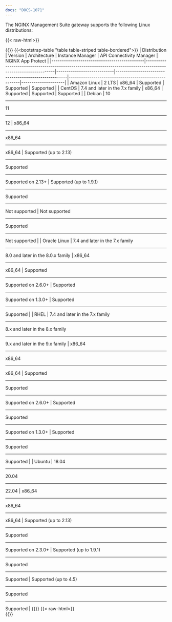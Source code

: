 ```yaml
---
docs: "DOCS-1071"
---
```


The NGINX Management Suite gateway supports the following Linux distributions:

{{< raw-html>}}<div class="table-responsive">{{</raw-html>}}
{{<bootstrap-table "table table-striped table-bordered">}}
| Distribution                                | Version                                                                                                      | Architecture               | Instance Manager                                    | API Connectivity Manager                            | NGINX App Protect  |
|---------------------------------------------|----------------------------------------------------------------------------------------------------------------|----------------------------|------------------------------------------------------|------------------------------------------------------|---------------------|
| Amazon Linux                                | 2 LTS                                                                                                          | x86_64                     | Supported                                            | Supported                                           | <i class="fa-solid fa-ban" style="color: red"></i> Supported       |
| CentOS                                      | 7.4 and later in the 7.x family                                                                                | x86_64                     | Supported                                            | Supported                                           | Supported           |
| Debian                                      | 10 <hr>11<hr>12 | x86_64<hr>x86_64<hr>x86_64  | <i class="fa-solid fa-exclamation-triangle" style="color: orange"></i> Supported (up to 2.13)<hr>Supported<hr>Supported on 2.13+     |   <i class="fa-solid fa-exclamation-triangle" style="color: orange"></i> Supported (up to 1.9.1)<hr>Supported<hr><i class="fa-solid fa-ban" style="color: red"></i> Not supported   | <i class="fa-solid fa-ban" style="color: red"></i> Not supported<hr>Supported<hr><i class="fa-solid fa-ban" style="color: red"></i> Not supported |
| Oracle Linux                                | 7.4 and later in the 7.x family<hr>8.0 and later in the 8.0.x family                                           | x86_64<hr>x86_64            | Supported<hr>Supported on 2.6.0+                    | Supported<hr>Supported on 1.3.0+                   | Supported<hr>Supported |
| RHEL                                        | 7.4 and later in the 7.x family<hr>8.x and later in the 8.x family<hr>9.x and later in the 9.x family          | x86_64<hr>x86_64<hr>x86_64  | Supported<hr>Supported<hr>Supported on 2.6.0+       | Supported<hr>Supported<hr>Supported on 1.3.0+      | Supported<hr>Supported<hr><i class="fa-solid fa-ban" style="color: red"></i> Supported |
| Ubuntu                                      | 18.04 <hr>20.04<hr>22.04 | x86_64<hr>x86_64<hr>x86_64  | <i class="fa-solid fa-exclamation-triangle" style="color: orange"></i> Supported (up to 2.13)<hr>Supported<hr>Supported on 2.3.0+ | <i class="fa-solid fa-exclamation-triangle" style="color: orange"></i> Supported (up to 1.9.1)<hr>Supported<hr>Supported  | Supported (up to 4.5)<hr>Supported<hr><i class="fa-solid fa-ban" style="color: red"></i> Supported |
{{</bootstrap-table>}}
{{< raw-html>}}</div>{{</raw-html>}}
